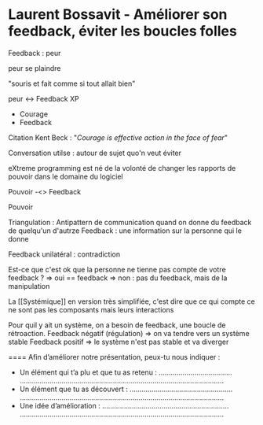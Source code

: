 

# Laurent Bossavit - Améliorer son feedback, éviter les boucles folles

[](https://www.youtube.com/@agiletourbordeaux)
Feedback : peur

peur
se plaindre 

"souris et fait comme si tout allait bien"

peur  <-> Feedback
XP
- Courage
- Feedback 

Citation Kent Beck : "*Courage is effective action in the face of fear*"

Conversation utilse :  autour de sujet quo'n veut éviter

eXtreme programming est né de la volonté de changer les rapports de pouvoir dans le domaine du logiciel 

Pouvoir -<> Feedback

Pouvoir

Triangulation : Antipattern de communication quand on donne du feedback de quelqu'un d'autrze
Feedback : une information sur la personne qui le donne 

Feedback unilatéral : contradiction


Est-ce que c'est ok que la personne ne tienne pas compte de votre feedback ?
=> oui == feedback
=> non : pas du feedback, mais de la manipulation

La [[Systémique]] en version très simplifiée, c'est dire que ce qui compte ce ne sont pas les composants mais leurs interactions

Pour quil y ait un système, on a besoin de feedback, une boucle de rétroaction.
Feedback négatif (régulation) => on va tendre vers un système stable
Feedback positif => le système n'est pas stable et va diverger


====
Afin d’améliorer notre présentation, peux-tu nous indiquer : 

- Un élément qui t’a plu et que tu as retenu : ………………………………. …………………………………………………………………………………………. 
- Un élément que tu as découvert : ……………………………………………. …………………………………………………………………………………………. 
- Une idée d’amélioration : ………………………………………………………. ………………………………………………………………………………………….